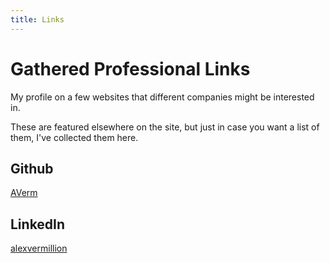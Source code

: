 ```yaml
---
title: Links
---
```


# Gathered Professional Links

My profile on a few websites that different companies might be
interested in.

These are featured elsewhere on the site, but just in case you
want a list of them, I've collected them here.

## Github
[AVerm](https://github.com/AVerm)

## LinkedIn
[alexvermillion](https://www.linkedin.com/in/alexvermillion/)
